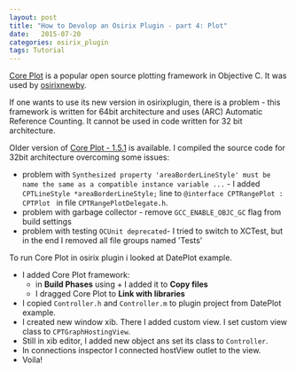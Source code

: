 ```yaml
---
layout: post
title: "How to Devolop an Osirix Plugin - part 4: Plot"
date:   2015-07-20
categories: osirix_plugin
tags: Tutorial
---
```


[Core Plot](https://github.com/core-plot/core-plot) is a popular open source plotting framework in Objective C. It was used by [osirixnewby](http://myfirstosirixplugin.blogspot.com/). 

If one wants to use its new version in osirixplugin, there is a problem - this framework is written for 64bit architecture and uses (ARC) Automatic Reference Counting. It cannot be used in code written for 32 bit architecture.

Older version of [Core Plot - 1.5.1](https://github.com/core-plot/core-plot/releases/tag/release_1.5.1) is available. I compiled the source code for 32bit architecture overcoming some issues:

* problem with ``Synthesized property 'areaBorderLineStyle' must be name the same as a compatible instance variable ...`` - I added ``CPTLineStyle *areaBorderLineStyle;`` line to ``@interface CPTRangePlot : CPTPlot `` in file ``CPTRangePlotDelegate.h``.
* problem with garbage collector - remove ``GCC_ENABLE_OBJC_GC`` flag from build settings
* problem with testing ``OCUnit deprecated``- I tried to switch to XCTest, but in the end I removed all file groups named 'Tests'

To run Core Plot in osirix plugin i looked at DatePlot example. 

* I added Core Plot framework: 
   * in **Build Phases** using + I added it to **Copy files**
   * I dragged Core Plot to **Link with libraries**
* I copied ``Controller.h`` and ``Controller.m`` to plugin project from DatePlot example.
* I created new window xib. There I added custom view. I set custom view class to ``CPTGraphHostingView``.
* Still in xib editor, I added new object ans set its class to ``Controller``.
* In connections inspector I connected hostView outlet to the view.
* Voila!

